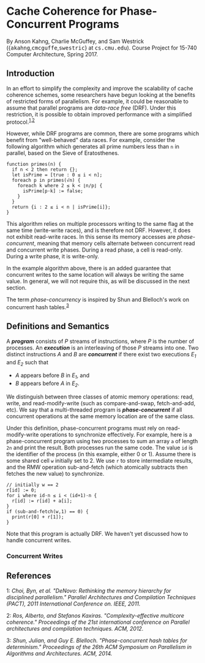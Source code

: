# Cache Coherence for Phase-Concurrent Programs

By Anson Kahng, Charlie McGuffey, and Sam Westrick ({<tt>akahng</tt>,<tt>cmcguffe</tt>,<tt>swestric</tt>} at <tt>cs.cmu.edu</tt>).
Course Project for 15-740 Computer Architecture, Spring 2017.

## Introduction

In an effort to simplify the complexity and improve the scalability of cache
coherence schemes, some researchers have begun looking at the benefits of
restricted forms of parallelism. For example, it could be reasonable to assume
that parallel programs are *data-race free* (DRF). Under this restriction, it is
possible to obtain improved performance with a simplified
protocol.<sup>[1](#fn1),[2](#fn2)</sup>

However, while DRF programs are common, there are some programs which benefit
from "well-behaved" data races.  For example, consider the following algorithm
which generates all prime numbers less than `n` in parallel, based on the Sieve
of Eratosthenes.

```
function primes(n) {
  if n < 2 then return {};
  let isPrime = [true : 0 ≤ i < n];
  foreach p in primes(√n) {
    foreach k where 2 ≤ k < ⌊n/p⌋ {
      isPrime[p·k] := false;
    }
  }
  return {i : 2 ≤ i < n | isPrime[i]};
}
```

This algorithm relies on multiple processors writing to the same flag at the
same time (write-write races), and is therefore not DRF. However, it does not
exhibit read-write races. In this sense its memory accesses are
_phase-concurrent_, meaning that memory cells alternate between concurrent read
and concurrent write phases. During a read phase, a cell is read-only. During a
write phase, it is write-only.

In the example algorithm above, there is an added
guarantee that concurrent writes to the same location will always be writing
the same value. In general, we will not require this, as will be discussed in
the next section.

The term _phase-concurrency_ is inspired by Shun and Blelloch's work
on concurrent hash tables.<sup>[3](#fn3)</sup>

## Definitions and Semantics

A _**program**_
consists of _P_ streams of instructions, where _P_ is the number of processes.
An _**execution**_ is an interleaving of those _P_ streams into one. Two distinct instructions _A_ and _B_ are _**concurrent**_ if there exist two
executions _E<sub>1</sub>_ and _E<sub>2</sub>_ such that
 * _A_ appears before _B_ in _E<sub>1</sub>_, and
 * _B_ appears before _A_ in _E<sub>2</sub>_.

We distinguish between three classes of atomic memory operations: read, write,
and read-modify-write (such as compare-and-swap, fetch-and-add, etc).
We say that a multi-threaded program is
_**phase-concurrent**_ if all concurrent operations at the same memory location
are of the same class.

Under this definition, phase-concurrent programs must rely on read-modify-write
operations to synchronize effectively. For example, here is a phase-concurrent
program using two processes to sum an array `a` of length `2n` and
print the result.
Both processes run the same code. The value `id` is the
identifier of the process (in this example, either 0 or 1). Assume there is some
shared cell `w` initially set to 2. We use `r` to store intermediate results,
and the RMW operation sub-and-fetch (which atomically subtracts then fetches the
new value) to synchronize.

```
// initially w == 2
r[id] := 0;
for i where id·n ≤ i < (id+1)·n {
  r[id] := r[id] + a[i];
}
if (sub-and-fetch(w,1) == 0) {
  print(r[0] + r[1]);
}
```

Note that this program is actually DRF. We haven't yet discussed how to handle
concurrent writes.

### Concurrent Writes

## References

<a name="fn1">1</a>:  _Choi, Byn, et al. "DeNovo: Rethinking the memory hierarchy for disciplined parallelism." Parallel Architectures and Compilation Techniques (PACT), 2011 International Conference on. IEEE, 2011._

<a name="fn2">2</a>: _Ros, Alberto, and Stefanos Kaxiras. "Complexity-effective multicore coherence." Proceedings of the 21st international conference on Parallel architectures and compilation techniques. ACM, 2012._

<a name="fn3">3</a>: _Shun, Julian, and Guy E. Blelloch. "Phase-concurrent hash tables for determinism." Proceedings of the 26th ACM Symposium on Parallelism in Algorithms and Architectures. ACM, 2014._
